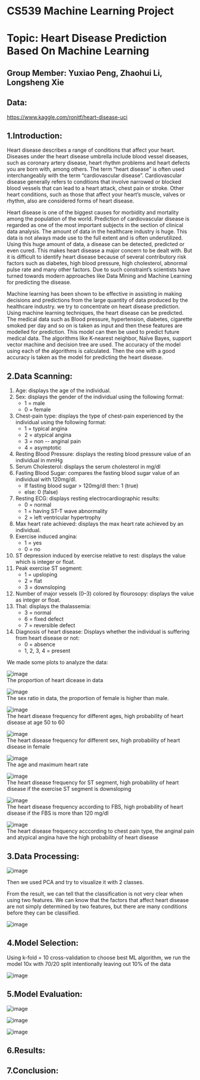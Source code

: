 CS539 Machine Learning Project
===
Topic: Heart Disease Prediction Based On Machine Learning
===

Group Member: Yuxiao Peng, Zhaohui Li, Longsheng Xie
---
Data:
---
https://www.kaggle.com/ronitf/heart-disease-uci


1.Introduction:
---
Heart disease describes a range of conditions that affect your heart. Diseases under the heart disease umbrella include blood vessel diseases, such as coronary artery disease, heart rhythm problems and heart defects you are born with, among others. The term “heart disease” is often used interchangeably with the term “cardiovascular disease”. Cardiovascular disease generally refers to conditions that involve narrowed or blocked blood vessels that can lead to a heart attack, chest pain or stroke. Other heart conditions, such as those that affect your heart’s muscle, valves or rhythm, also are considered forms of heart disease.

Heart disease is one of the biggest causes for morbidity and mortality among the population of the world. Prediction of cardiovascular disease is regarded as one of the most important subjects in the section of clinical data analysis. The amount of data in the healthcare industry is huge. This data is not always made use to the full extent and is often underutilized. Using this huge amount of data, a disease can be detected, predicted or even cured. This makes heart disease a major concern to be dealt with. But it is difficult to identify heart disease because of several contributory risk factors such as diabetes, high blood pressure, high cholesterol, abnormal pulse rate and many other factors. Due to such constraint’s scientists have turned towards modern approaches like Data Mining and Machine Learning for predicting the disease.

Machine learning has been shown to be effective in assisting in making decisions and predictions from the large quantity of data produced by the healthcare industry. we try to concentrate on heart disease prediction. Using machine learning techniques, the heart disease can be predicted. The medical data such as Blood pressure, hypertension, diabetes, cigarette smoked per day and so on is taken as input and then these features are modelled for prediction. This model can then be used to predict future medical data. The algorithms like K-nearest neighbor, Naïve Bayes, support vector machine and decision tree are used. The accuracy of the model using each of the algorithms is calculated. Then the one with a good accuracy is taken as the model for predicting the heart disease.

2.Data Scanning:
---
1. Age: displays the age of the individual.
2. Sex: displays the gender of the individual using the following format:
    * 1 = male
    * 0 = female
3. Chest-pain type: displays the type of chest-pain experienced by the individual using the following format:
    * 1 = typical angina
    * 2 = atypical angina
    * 3 = non -- anginal pain
    * 4 = asymptotic
4. Resting Blood Pressure: displays the resting blood pressure value of an individual in mmHg
5. Serum Cholesterol: displays the serum cholesterol in mg/dl
6. Fasting Blood Sugar: compares the fasting blood sugar value of an individual with 120mg/dl.
    * If fasting blood sugar > 120mg/dl then: 1 (true)
    * else: 0 (false)
7. Resting ECG: displays resting electrocardiographic results:
    * 0 = normal
    * 1 = having ST-T wave abnormality
    * 2 = left ventricular hypertrophy
8. Max heart rate achieved: displays the max heart rate achieved by an individual.
9. Exercise induced angina:
    * 1 = yes
    * 0 = no
10. ST depression induced by exercise relative to rest: displays the value which is integer or float.
11. Peak exercise ST segment:
    * 1 = upsloping
    * 2 = flat
    * 3 = downsloping
12. Number of major vessels (0–3) colored by flourosopy: displays the value as integer or float.
13. Thal: displays the thalassemia:
    * 3 = normal
    * 6 = fixed defect
    * 7 = reversible defect
14. Diagnosis of heart disease: Displays whether the individual is suffering from heart disease or not:
    * 0 = absence
    * 1, 2, 3, 4 = present

We made some plots to analyze the data:

![image](image/001.png)  
The proportion of heart dicease in data

![image](image/002.png)  
The sex ratio in data, the proportion of female is higher than male.

![image](image/003.png)  
The heart disease frequency for different ages, high probability of heart disease at age 50 to 60

![image](image/004.png)  
The heart disease frequency for different sex, high probability of heart disease in female

![image](image/005.png)  
The age and maximum heart rate

![image](image/006.png)  
The heart disease frequency for ST segment, high probability of heart disease if the exercise ST segment is downsloping

![image](image/007.png)  
The heart disease frequency according to FBS, high probability of heart disease if the FBS is more than 120 mg/dl

![image](image/008.png)  
The heart disease frequency acccording to chest pain type, the anginal pain and atypical angina have the high probability of heart disease

3.Data Processing:
---
![image](image/009.png)

Then we used PCA and try to visualize it with 2 classes.

From the result, we can tell that the classification is not very clear when using two features. We can know that the factors that affect heart disease are not simply determined by two features, but there are many conditions before they can be classified.

![image](image/010.png)

4.Model Selection:
---
Using k-fold = 10 cross-validation to choose best ML algorithm, we run the model 10x with 70/20 split intentionally leaving out 10% of the data

![image](image/011.png)

5.Model Evaluation:
---
![image](image/012.png)

![image](image/013.png)

![image](image/014.png)

6.Results:
---

7.Conclusion:
---

